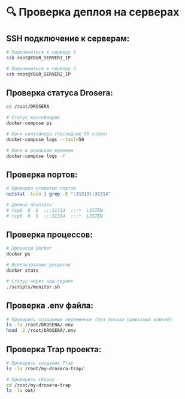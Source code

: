 # 🔍 Проверка деплоя на серверах

## SSH подключение к серверам:
```bash
# Подключиться к серверу 1
ssh root@YOUR_SERVER1_IP

# Подключиться к серверу 2  
ssh root@YOUR_SERVER2_IP
```

## Проверка статуса Drosera:
```bash
cd /root/DROSERA

# Статус контейнеров
docker-compose ps

# Логи контейнера (последние 50 строк)
docker-compose logs --tail=50

# Логи в реальном времени
docker-compose logs -f
```

## Проверка портов:
```bash
# Проверка открытых портов
netstat -tuln | grep -E ":31313|:31314"

# Должно показать:
# tcp6  0  0  :::31313  :::*  LISTEN
# tcp6  0  0  :::31314  :::*  LISTEN
```

## Проверка процессов:
```bash
# Процессы Docker
docker ps

# Использование ресурсов
docker stats

# Статус через наш скрипт
./scripts/monitor.sh
```

## Проверка .env файла:
```bash
# Проверить созданные переменные (без показа приватных ключей)
ls -la /root/DROSERA/.env
head -2 /root/DROSERA/.env
```

## Проверка Trap проекта:
```bash
# Проверить создание Trap
ls -la /root/my-drosera-trap/

# Проверить сборку
cd /root/my-drosera-trap
ls -la out/
``` 